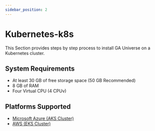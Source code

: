 ```yaml
---
sidebar_position: 2
---
```


# Kubernetes-k8s

This Section provides steps by step process to install GA Universe on a Kubernetes cluster.

## System Requirements
- At least 30 GB of free storage space (50 GB Recommended)
- 8 GB of RAM
- Four Virtual CPU (4 CPUv)

## Platforms Supported
- [Microsoft Azure (AKS Cluster)](./Microsoft-Azure-AKS-Cluster)
- [AWS (EKS Cluster)](./AWS-EKS-Cluster)
